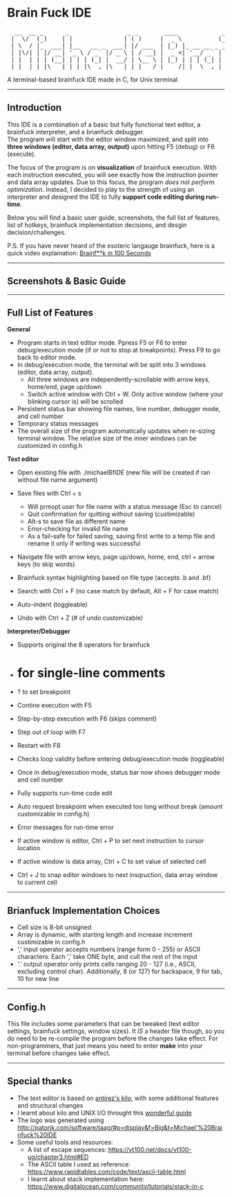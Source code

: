 # Brain Fuck IDE
<pre>
  __  __ _      _                _ _       ____            _        __            _      _____ _____  ______ 
 |  \/  (_)    | |              | ( )     |  _ \          (_)      / _|          | |    |_   _|  __ \|  ____|
 | \  / |_  ___| |__   __ _  ___| |/ ___  | |_) |_ __ __ _ _ _ __ | |_ _   _  ___| | __   | | | |  | | |__   
 | |\/| | |/ __| '_ \ / _` |/ _ \ | / __| |  _ <| '__/ _` | | '_ \|  _| | | |/ __| |/ /   | | | |  | |  __|  
 | |  | | | (__| | | | (_| |  __/ | \__ \ | |_) | | | (_| | | | | | | | |_| | (__|   <   _| |_| |__| | |____ 
 |_|  |_|_|\___|_| |_|\__,_|\___|_| |___/ |____/|_|  \__,_|_|_| |_|_|  \__,_|\___|_|\_\ |_____|_____/|______| (v1.0)
</pre>                                                                                                        
                                                                                                         

A terminal-based brainfuck IDE made in C, for Unix terminal

-----------------------------------------------------------------------------------------------------------------------------------------------------------------------
Introduction
-----------------------------------------------------------------------------------------------------------------------------------------------------------------------
This IDE is a combination of a basic but fully functional text editor, a brainfuck interpreter, and a brianfuck debugger.\
The program will start with the editor window maximized, and split into **three windows (editor, data array, output)** upon hitting F5 (debug) or F6 (execute). 

The focus of the program is on **visualization** of brainfuck execution. With each instruction executed, you will see exactly how the instruction pointer and data array updates. 
Due to this focus, the program *does not perform optimization*. Instead, I decided to play to the strength of using an interpreter and designed the IDE to fully **support code editing during run-time**. 

Below you will find a basic user guide, screenshots, the full list of features, list of hotkeys, brainfuck implementation decisions, and desgin decision/challenges. 

P.S. If you have never heard of the esoteric langauge brainfuck, here is a quick video explaination: [Brainf**k in 100 Seconds](https://www.youtube.com/watch?v=hdHjjBS4cs8)

-----------------------------------------------------------------------------------------------------------------------------------------------------------
Screenshots & Basic Guide
-----------------------------------------------------------------------------------------------------------------------------------------------------------

-----------------------------------------------------------------------------------------------------------------------------------------------------------------------
Full List of Features
-----------------------------------------------------------------------------------------------------------------------------------------------------------------------
**General**
- Program starts in text editor mode. Ppress F5 or F6 to enter debug/execution mode (if or not to stop at breakpoints). Press F9 to go back to editor mode.
- In debug/execution mode, the terminal will be split into 3 windows (editor, data array, output). 
	- All three windows are independently-scrollable with arrow keys, home/end, page up/down
	- Switch active window with Ctrl + W. Only active window (where your blinking cursor is) will be scrolled
- Persistent status bar showing file names, line number, debugger mode, and cell number
- Temporary status messages
- The overall size of the program automatically updates when re-sizing terminal window. The relative size of the inner windows can be customized in config.h

**Text editor**
- Open existing file with ./michaelBfIDE <fiel name> (new file will be created if ran without file name argument)
- Save files with Ctrl + s
	- Will prmopt user for file name with a status message (Esc to cancel)
	- Quit confirmation for quitting without saving (custimizable)
	- Alt-s to save file as different name
	- Error-checking for invalid file name
	- As a fail-safe for failed saving, saving first write to a temp file and rename it only if writing was successful
- Navigate file with arrow keys, page up/down, home, end, ctrl + arrow keys (to skip words)


- Brainfuck syntax highlighting based on file type (accepts .b and .bf)
- Search with Ctrl + F (no case match by default, Alt + F for case match)
- Auto-indent (toggleable)
- Undo with Ctrl + Z (# of undo customizable)

**Interpreter/Debugger**
- Supports original the 8 operators for brainfuck
- # for single-line comments
- ? to set breakpoint


- Contine execution with F5
- Step-by-step execution with F6 (skips comment)
- Step out of loop with F7
- Restart with F8

- Checks loop validity before entering debug/execution mode (toggleable)
- Once in debug/execution mode, status bar now shows debugger mode and cell number
- Fully supports run-time code edit
- Auto request breakpoint when executed too long without break (amount customizable in config.h) 
- Error messages for run-time error

- If active window is editor, Ctrl + P to set next instruction to cursor location
- If active window is data array, Ctrl + C to set value of selected cell
- Ctrl + J to snap editor windows to next insqruction, data array window to current cell 


-----------------------------------------------------------------------------------------------------------------------------------------------------------------------
Brianfuck Implementation Choices
-----------------------------------------------------------------------------------------------------------------------------------------------------------------------
- Cell size is 8-bit unsigned
- Array is dynamic, with starting length and increase increment custimizable in config.h
- ',' input operator accepts numbers (range form 0 - 255) or ASCII characters. Each ',' take ONE byte, and cull the rest of the input
- '.' output operator only prints cells ranging 20 - 127 (i.e., ASCII, excluding control char). Additionally, 8 (or 127) for backspace, 9 for tab, 10 for new line

-----------------------------------------------------------------------------------------------------------------------------------------------------------
Config.h
-----------------------------------------------------------------------------------------------------------------------------------------------------------
This file includes some parameters that can be tweaked (text editor settings, brainfuck settings, window sizes).
It *IS* a header file though, so you do need to be re-compile the program before the changes take effect.
For non-programmers, that just means you need to enter **make** into your terminal before changes take effect.
 
-----------------------------------------------------------------------------------------------------------------------------------------------------------------------
Special thanks
-----------------------------------------------------------------------------------------------------------------------------------------------------------------------
- The text editor is based on [antirez's kilo](http://antirez.com/news/108), with some additional features and structural changes
- I learnt about kilo and UNIX I/O throught this [wonderful guide](https://viewsourcecode.org/snaptoken/kilo/index.html)
- The logo was generated using http://patorjk.com/software/taag/#p=display&f=Big&t=Michael'%20Brainfuck%20IDE
- Some useful tools and resources:
    - A list of escape sequences: https://vt100.net/docs/vt100-ug/chapter3.html#ED
    - The ASCII table I used as reference: https://www.rapidtables.com/code/text/ascii-table.html
    - I learnt about stack implementation here: https://www.digitalocean.com/community/tutorials/stack-in-c
   
